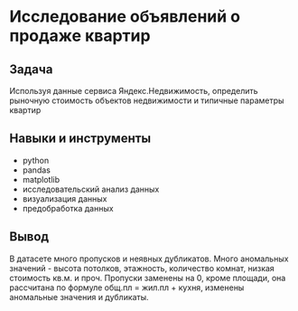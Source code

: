 # Исследование объявлений о продаже квартир

## Задача
Используя данные сервиса Яндекс.Недвижимость, определить рыночную стоимость объектов недвижимости и типичные параметры квартир

## Навыки и инструменты
- python
- pandas
- matplotlib
- исследовательский анализ данных
- визуализация данных
- предобработка данных

## Вывод
В датасете много пропусков и неявных дубликатов. Много аномальных значений - высота потолков, этажность, количество комнат, низкая стоимость кв.м. и проч. Пропуски заменены на 0, кроме площади, она рассчитана по формуле общ.пл = жил.пл + кухня, изменены аномальные значения и дубликаты.
